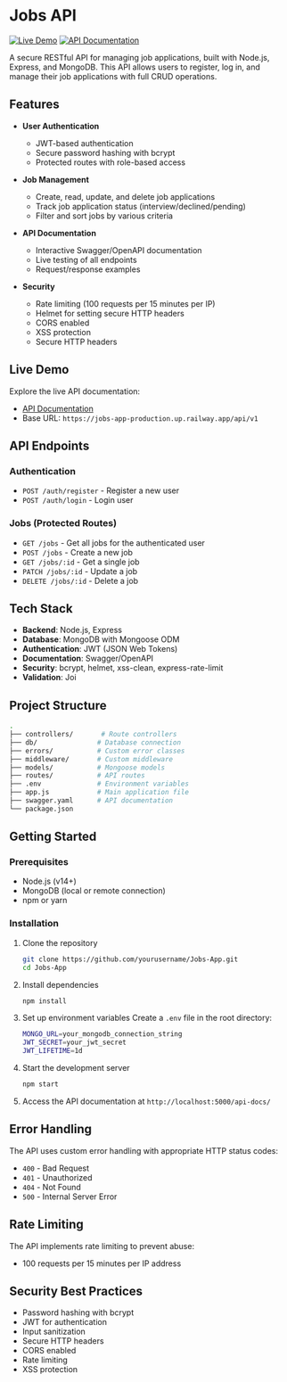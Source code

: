 # Jobs API

[![Live Demo](https://img.shields.io/badge/Live%20Demo-View%20API-blue)](https://jobs-app-production.up.railway.app/)
[![API Documentation](https://img.shields.io/badge/API-Documentation-4CAF50)](https://jobs-app-production.up.railway.app/api-docs/)

A secure RESTful API for managing job applications, built with Node.js, Express, and MongoDB. This API allows users to register, log in, and manage their job applications with full CRUD operations.

## Features

- **User Authentication**
  - JWT-based authentication
  - Secure password hashing with bcrypt
  - Protected routes with role-based access

- **Job Management**
  - Create, read, update, and delete job applications
  - Track job application status (interview/declined/pending)
  - Filter and sort jobs by various criteria

- **API Documentation**
  - Interactive Swagger/OpenAPI documentation
  - Live testing of all endpoints
  - Request/response examples

- **Security**
  - Rate limiting (100 requests per 15 minutes per IP)
  - Helmet for setting secure HTTP headers
  - CORS enabled
  - XSS protection
  - Secure HTTP headers

## Live Demo

Explore the live API documentation:

- [API Documentation](https://jobs-app-production.up.railway.app/api-docs/)
- Base URL: `https://jobs-app-production.up.railway.app/api/v1`

## API Endpoints

### Authentication

- `POST /auth/register` - Register a new user
- `POST /auth/login` - Login user

### Jobs (Protected Routes)

- `GET /jobs` - Get all jobs for the authenticated user
- `POST /jobs` - Create a new job
- `GET /jobs/:id` - Get a single job
- `PATCH /jobs/:id` - Update a job
- `DELETE /jobs/:id` - Delete a job

## Tech Stack

- **Backend**: Node.js, Express
- **Database**: MongoDB with Mongoose ODM
- **Authentication**: JWT (JSON Web Tokens)
- **Documentation**: Swagger/OpenAPI
- **Security**: bcrypt, helmet, xss-clean, express-rate-limit
- **Validation**: Joi

## Project Structure

``` bash
.
├── controllers/       # Route controllers
├── db/               # Database connection
├── errors/           # Custom error classes
├── middleware/       # Custom middleware
├── models/           # Mongoose models
├── routes/           # API routes
├── .env              # Environment variables
├── app.js            # Main application file
├── swagger.yaml      # API documentation
└── package.json
```

## Getting Started

### Prerequisites

- Node.js (v14+)
- MongoDB (local or remote connection)
- npm or yarn

### Installation

1. Clone the repository

   ```bash
   git clone https://github.com/yourusername/Jobs-App.git
   cd Jobs-App
   ```

2. Install dependencies

   ```bash
   npm install
   ```

3. Set up environment variables
   Create a `.env` file in the root directory:

   ```bash
   MONGO_URL=your_mongodb_connection_string
   JWT_SECRET=your_jwt_secret
   JWT_LIFETIME=1d
   ```

4. Start the development server

   ```bash
   npm start
   ```

5. Access the API documentation at `http://localhost:5000/api-docs/`

## Error Handling

The API uses custom error handling with appropriate HTTP status codes:

- `400` - Bad Request
- `401` - Unauthorized
- `404` - Not Found
- `500` - Internal Server Error

## Rate Limiting

The API implements rate limiting to prevent abuse:

- 100 requests per 15 minutes per IP address

## Security Best Practices

- Password hashing with bcrypt
- JWT for authentication
- Input sanitization
- Secure HTTP headers
- CORS enabled
- Rate limiting
- XSS protection
